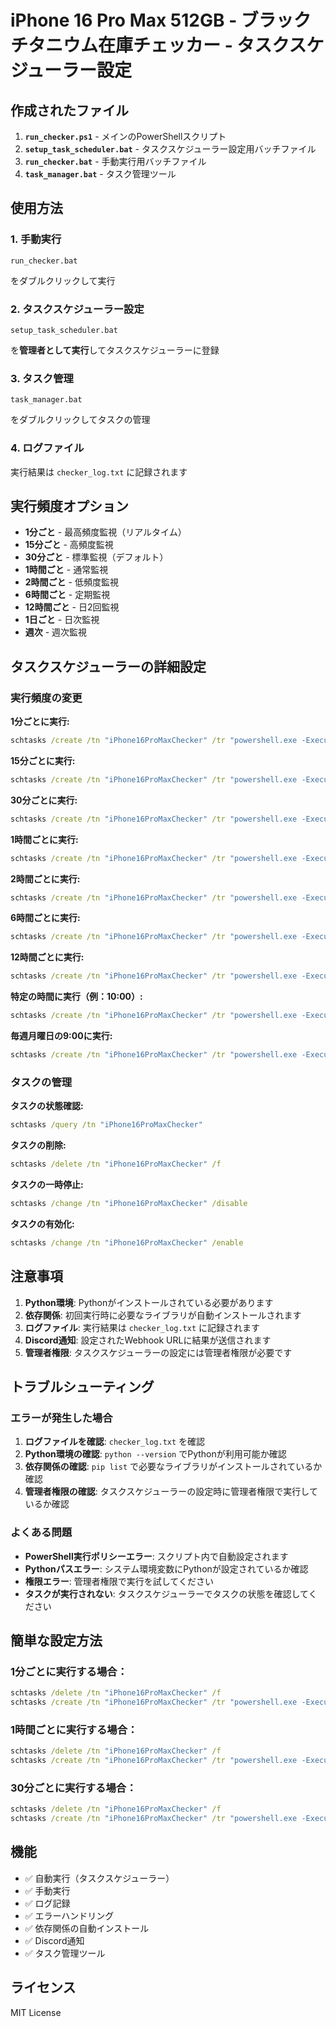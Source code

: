 # iPhone 16 Pro Max 512GB - ブラックチタニウム在庫チェッカー - タスクスケジューラー設定

## 作成されたファイル

1. **`run_checker.ps1`** - メインのPowerShellスクリプト
2. **`setup_task_scheduler.bat`** - タスクスケジューラー設定用バッチファイル
3. **`run_checker.bat`** - 手動実行用バッチファイル
4. **`task_manager.bat`** - タスク管理ツール

## 使用方法

### 1. 手動実行
```
run_checker.bat
```
をダブルクリックして実行

### 2. タスクスケジューラー設定
```
setup_task_scheduler.bat
```
を**管理者として実行**してタスクスケジューラーに登録

### 3. タスク管理
```
task_manager.bat
```
をダブルクリックしてタスクの管理

### 4. ログファイル
実行結果は `checker_log.txt` に記録されます

## 実行頻度オプション

- **1分ごと** - 最高頻度監視（リアルタイム）
- **15分ごと** - 高頻度監視
- **30分ごと** - 標準監視（デフォルト）
- **1時間ごと** - 通常監視
- **2時間ごと** - 低頻度監視
- **6時間ごと** - 定期監視
- **12時間ごと** - 日2回監視
- **1日ごと** - 日次監視
- **週次** - 週次監視

## タスクスケジューラーの詳細設定

### 実行頻度の変更

**1分ごとに実行:**
```cmd
schtasks /create /tn "iPhone16ProMaxChecker" /tr "powershell.exe -ExecutionPolicy Bypass -File \"%CD%\run_checker.ps1\"" /sc minute /mo 1 /f
```

**15分ごとに実行:**
```cmd
schtasks /create /tn "iPhone16ProMaxChecker" /tr "powershell.exe -ExecutionPolicy Bypass -File \"%CD%\run_checker.ps1\"" /sc minute /mo 15 /f
```

**30分ごとに実行:**
```cmd
schtasks /create /tn "iPhone16ProMaxChecker" /tr "powershell.exe -ExecutionPolicy Bypass -File \"%CD%\run_checker.ps1\"" /sc minute /mo 30 /f
```

**1時間ごとに実行:**
```cmd
schtasks /create /tn "iPhone16ProMaxChecker" /tr "powershell.exe -ExecutionPolicy Bypass -File \"%CD%\run_checker.ps1\"" /sc minute /mo 60 /f
```

**2時間ごとに実行:**
```cmd
schtasks /create /tn "iPhone16ProMaxChecker" /tr "powershell.exe -ExecutionPolicy Bypass -File \"%CD%\run_checker.ps1\"" /sc minute /mo 120 /f
```

**6時間ごとに実行:**
```cmd
schtasks /create /tn "iPhone16ProMaxChecker" /tr "powershell.exe -ExecutionPolicy Bypass -File \"%CD%\run_checker.ps1\"" /sc minute /mo 360 /f
```

**12時間ごとに実行:**
```cmd
schtasks /create /tn "iPhone16ProMaxChecker" /tr "powershell.exe -ExecutionPolicy Bypass -File \"%CD%\run_checker.ps1\"" /sc minute /mo 720 /f
```

**特定の時間に実行（例：10:00）:**
```cmd
schtasks /create /tn "iPhone16ProMaxChecker" /tr "powershell.exe -ExecutionPolicy Bypass -File \"%CD%\run_checker.ps1\"" /sc daily /st 10:00 /f
```

**毎週月曜日の9:00に実行:**
```cmd
schtasks /create /tn "iPhone16ProMaxChecker" /tr "powershell.exe -ExecutionPolicy Bypass -File \"%CD%\run_checker.ps1\"" /sc weekly /d MON /st 09:00 /f
```

### タスクの管理

**タスクの状態確認:**
```cmd
schtasks /query /tn "iPhone16ProMaxChecker"
```

**タスクの削除:**
```cmd
schtasks /delete /tn "iPhone16ProMaxChecker" /f
```

**タスクの一時停止:**
```cmd
schtasks /change /tn "iPhone16ProMaxChecker" /disable
```

**タスクの有効化:**
```cmd
schtasks /change /tn "iPhone16ProMaxChecker" /enable
```

## 注意事項

1. **Python環境**: Pythonがインストールされている必要があります
2. **依存関係**: 初回実行時に必要なライブラリが自動インストールされます
3. **ログファイル**: 実行結果は `checker_log.txt` に記録されます
4. **Discord通知**: 設定されたWebhook URLに結果が送信されます
5. **管理者権限**: タスクスケジューラーの設定には管理者権限が必要です

## トラブルシューティング

### エラーが発生した場合

1. **ログファイルを確認**: `checker_log.txt` を確認
2. **Python環境の確認**: `python --version` でPythonが利用可能か確認
3. **依存関係の確認**: `pip list` で必要なライブラリがインストールされているか確認
4. **管理者権限の確認**: タスクスケジューラーの設定時に管理者権限で実行しているか確認

### よくある問題

- **PowerShell実行ポリシーエラー**: スクリプト内で自動設定されます
- **Pythonパスエラー**: システム環境変数にPythonが設定されているか確認
- **権限エラー**: 管理者権限で実行を試してください
- **タスクが実行されない**: タスクスケジューラーでタスクの状態を確認してください

## 簡単な設定方法

### 1分ごとに実行する場合：
```cmd
schtasks /delete /tn "iPhone16ProMaxChecker" /f
schtasks /create /tn "iPhone16ProMaxChecker" /tr "powershell.exe -ExecutionPolicy Bypass -File \"%CD%\run_checker.ps1\"" /sc minute /mo 1 /f
```

### 1時間ごとに実行する場合：
```cmd
schtasks /delete /tn "iPhone16ProMaxChecker" /f
schtasks /create /tn "iPhone16ProMaxChecker" /tr "powershell.exe -ExecutionPolicy Bypass -File \"%CD%\run_checker.ps1\"" /sc minute /mo 60 /f
```

### 30分ごとに実行する場合：
```cmd
schtasks /delete /tn "iPhone16ProMaxChecker" /f
schtasks /create /tn "iPhone16ProMaxChecker" /tr "powershell.exe -ExecutionPolicy Bypass -File \"%CD%\run_checker.ps1\"" /sc minute /mo 30 /f
```

## 機能

- ✅ 自動実行（タスクスケジューラー）
- ✅ 手動実行
- ✅ ログ記録
- ✅ エラーハンドリング
- ✅ 依存関係の自動インストール
- ✅ Discord通知
- ✅ タスク管理ツール

## ライセンス

MIT License
